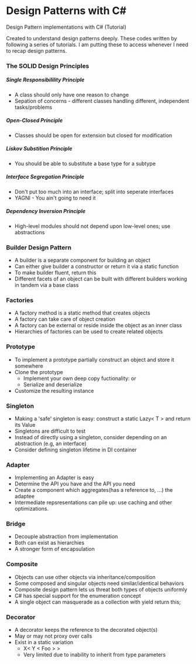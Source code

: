 # Design Patterns with C#

Design Pattern implementations with C# (Tutorial)

Created to understand design patterns deeply. These codes written by following a series of tutorials. I am putting these to access whenever I need to recap design patterns. 

### The SOLID Design Principles

##### Single Responsibilility Principle

* A class should only have one reason to change
* Sepation of concerns - different classes handling different, independent tasks/problems

##### Open-Closed Principle

* Classes should be open for extension but closed for modification

##### Liskov Substition Principle

* You should be able to substitute a base type for a subtype

##### Interface Segregation Principle

* Don't put too much into an interface; split into seperate interfaces
* YAGNI - You ain't going to need it

##### Dependency Inversion Principle

* High-level modules should not depend upon low-level ones; use abstractions

### Builder Design Pattern

* A builder is a separate component for building an object
* Can either give builder a constructor or return it via a static function
* To make builder fluent, return this
* Different facets of an object can be built with different builders working in tandem via a base class

### Factories

* A factory method is a static method that creates objects
* A factory can take care of object creation
* A factory can be external or reside inside the object as an inner class
* Hierarchies of factories can be used to create related objects

### Prototype

* To implement a prototype partially construct an object and store it somewhere
* Clone the prototype
	* Implement your own deep copy fuctionality: or
	* Serialize and deserialize
* Customize the resulting instance

### Singleton

* Making a 'safe' singleton is easy: construct a static Lazy< T > and return its Value
* Singletons are difficult to test
* Instead of directly using a singleton, consider depending on an abstraction (e.g, an interface)
* Consider defining singleton lifetime in DI container

### Adapter

* Implementing an Adapter is easy
* Determine the API you have and the API you need
* Create a component which aggregates(has a reference to, ...) the adaptee
* Intermediate repsresentations can pile up: use caching and other optimizations.

### Bridge

* Decouple abstraction from implementation
* Both can exist as hierarchies
* A stronger form of encapsulation

### Composite

* Objects can use other objects via inheritance/composition
* Some composed and singular objects need similar/identical behaviors
* Composite design pattern lets us threat both types of objects uniformly
* C# has special support for the enumeration concept
* A single object can masquerade as a collection with yield return this;

### Decorator

* A decorator keeps the reference to the decorated object(s)
* May or may not proxy over calls
* Exist in a static variation
	* X< Y < Foo > >
	* Very limited due to inability to inherit from type parameters